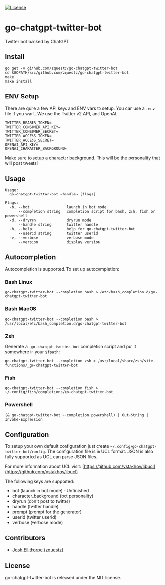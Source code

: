 [![License][License-Image]][License-URL] 

# go-chatgpt-twitter-bot
Twitter bot backed by ChatGPT

## Install

```
go get -v github.com/zquestz/go-chatgpt-twitter-bot
cd $GOPATH/src/github.com/zquestz/go-chatgpt-twitter-bot
make
make install
```

## ENV Setup

There are quite a few API keys and ENV vars to setup. You can use a `.env` file if you want. We use the Twitter v2 API, and OpenAI.

```
TWITTER_BEARER_TOKEN=
TWITTER_CONSUMER_API_KEY=
TWITTER_CONSUMER_SECRET=
TWITTER_ACCESS_TOKEN=
TWITTER_ACCESS_SECRET=
OPENAI_API_KEY=
OPENAI_CHARACTER_BACKGROUND=
```

Make sure to setup a character background. This will be the personality that will post tweets!

## Usage

```
Usage:
  go-chatgpt-twitter-bot <handle> [flags]

Flags:
  -b, --bot                 launch in bot mode
      --completion string   completion script for bash, zsh, fish or powershell
  -d, --dryrun              dryrun mode
      --handle string       twitter handle
  -h, --help                help for go-chatgpt-twitter-bot
      --userid string       twitter userid
  -v, --verbose             verbose mode
      --version             display version
```

## Autocompletion

Autocompletion is supported. To set up autocompletion:

### Bash Linux

```
go-chatgpt-twitter-bot --completion bash > /etc/bash_completion.d/go-chatgpt-twitter-bot
```

### Bash MacOS

```
go-chatgpt-twitter-bot --completion bash > /usr/local/etc/bash_completion.d/go-chatgpt-twitter-bot
```


### Zsh

Generate a `_go-chatgpt-twitter-bot` completion script and put it somewhere in your `$fpath`:

```
go-chatgpt-twitter-bot --completion zsh > /usr/local/share/zsh/site-functions/_go-chatgpt-twitter-bot
```

### Fish

```
go-chatgpt-twitter-bot --completion fish > ~/.config/fish/completions/go-chatgpt-twitter-bot
```

### Powershell

```
(& go-chatgpt-twitter-bot --completion powershell) | Out-String | Invoke-Expression
```

## Configuration

To setup your own default configuration just create `~/.config/go-chatgpt-twitter-bot/config`. The configuration file is in UCL format. JSON is also fully supported as UCL can parse JSON files.

For more information about UCL visit:
[https://github.com/vstakhov/libucl](https://github.com/vstakhov/libucl)

The following keys are supported:

* bot (launch in bot mode) - Unfinished
* character_background (bot personality)
* dryrun (don't post to twitter)
* handle (twitter handle)
* prompt (prompt for the generator)
* userid (twitter userid)
* verbose (verbose mode)

## Contributors

* [Josh Ellithorpe (zquestz)](https://github.com/zquestz/)

## License

go-chatgpt-twitter-bot is released under the MIT license.

[License-URL]: http://opensource.org/licenses/MIT
[License-Image]: https://img.shields.io/npm/l/express.svg
